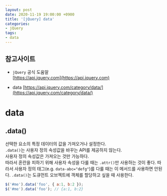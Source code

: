 ```yaml
---
layout: post
date: 2020-11-19 19:00:00 +0900
title: '[jQuery] data'
categories:
- jQuery
tags:
- data
---
```


## 참고사이트
- `jQuery` 공식 도움말  
[https://api.jquery.com](https://api.jquery.com)

- data
[https://api.jquery.com/category/data/](https://api.jquery.com/category/data/)

# data  

## .data()
선택한 요소의 특정 데이터의 값을 가져오거나 설정한다.  
`.data()`는 사용자 정의 속성값을 바꾸는 API를 제공하지 않는다.   
사용자 정의 속성값은 가져오는 것만 가능하다.  
따라서 혼란을 피하기 위해 사용자 속성을 다룰 때는 `.attr()`만 사용하는 것이 좋다.
따라서 사용자 정의 태그(e.g. `data-abc="defg"`)를 다룰 때는  이 메서드를 사용하면 안된다.
`.data()`는 도큐먼트 오브젝트에 객체를 할당하고 싶을 때 사용한다.

```js
$('#me').data('foo', { a:1, b:2 });
$('#me').data('foo'); // {a:1, b:2}
```

